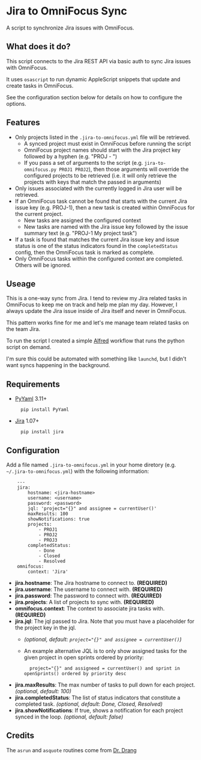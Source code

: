 # Jira to OmniFocus Sync

A script to synchronize Jira issues with OmniFocus.

## What does it do?

This script connects to the Jira REST API via basic auth to
sync Jira issues with OmniFocus.

It uses `osascript` to run dynamic AppleScript snippets that update and create tasks in OmniFocus.

See the configuration section below for details on how to configure the options.

## Features

- Only projects listed in the `.jira-to-omnifocus.yml` file will be retrieved.
    - A synced project must exist in OmniFocus before running the script
    - OmniFocus project names should start with the Jira project key followed by a hyphen (e.g. "PROJ - ")
    - If you pass a set of arguments to the script (e.g. `jira-to-omnifocus.py PROJ1 PROJ2`), then those arguments will override the configured projects to be retrieved (i.e. it will only retrieve the projects with keys that match the passed in arguments)
- Only issues associated with the currently logged in Jira user will be retrieved.
- If an OmniFocus task cannot be found that starts with the current Jira issue key (e.g. PROJ-1),
then a new task is created within OmniFocus for the current project.
    - New tasks are assigned the configured context
    - New tasks are named with the Jira issue key followed by the issue summary text (e.g. "PROJ-1 My project task")
- If a task is found that matches the current Jira issue key and issue status is one of the
status indicators found in the `completedStatus` config, then the OmniFocus task is marked as complete.
- Only OmniFocus tasks within the configured context are completed. Others will be ignored.

## Useage

This is a one-way sync from Jira. I tend to review my Jira related tasks in OmniFocus to keep me on track
and help me plan my day. However, I always update the Jira issue inside of Jira itself and never in OmniFocus.

This pattern works fine for me and let's me manage team related tasks on the team Jira.

To run the script I created a simple [Alfred](https://www.alfredapp.com/) workflow that runs the python script on demand.

I'm sure this could be automated with something like `launchd`, but I didn't want syncs happening in the background.

## Requirements

- [PyYaml](https://pypi.python.org/pypi/PyYAML) 3.11+

        pip install PyYaml

- [Jira](https://pypi.python.org/pypi/jira) 1.07+

        pip install jira

## Configuration

Add a file named `.jira-to-omnifocus.yml` in your home diretory (e.g. `~/.jira-to-omnifocus.yml`) with the following information:

        ---
        jira:
            hostname: <jira-hostname>
            username: <username>
            password: <password>
            jql: 'project="{}" and assignee = currentUser()'
            maxResults: 100
            showNotifications: true
            projects:
                - PROJ1
                - PROJ2
                - PROJ3
            completedStatus:
                - Done
                - Closed
                - Resolved
        omnifocus:
            context: 'Jira'


- **jira.hostname**: The Jira hostname to connect to. **(REQUIRED)**
- **jira.username**: The username to connect with. **(REQUIRED)**
- **jira.password**: The password to connect with. **(REQUIRED)**
- **jira.projects**: A list of projects to sync with. **(REQUIRED)**
- **omnifocus.context**: The context to associate jira tasks with. **(REQUIRED)**
- **jira.jql**: The jql passed to Jira. Note that you must have a placeholder for the project key in the jql.
    - _(optional, default: `project="{}" and assignee = currentUser()`)_
    - An example alternative JQL is to only show assigned tasks for the given project in open sprints ordered by priority:

            project="{}" and assigneed = currentUser() and sprint in openSprints() ordered by priority desc

- **jira.maxResults**: The max number of tasks to pull down for each project. _(optional, default: 100)_
- **jira.completedStatus**: The list of status indicators that constitute a completed task. _(optional, default: Done, Closed, Resolved)_
- **jira.showNotifications**: If true, shows a notification for each project synced in the loop. _(optional, default: false)_

## Credits

The `asrun` and `asquote` routines come from [Dr. Drang](http://www.leancrew.com/all-this/2013/03/combining-python-and-applescript/)


